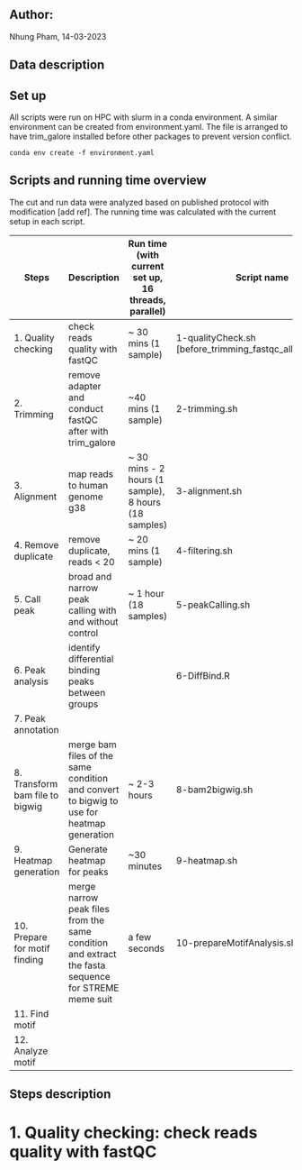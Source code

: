 ## Author:
Nhung Pham, 14-03-2023

## Data description

## Set up
All scripts were run on HPC with slurm in a conda environment. A similar environment can be created from environment.yaml. The file is arranged to have trim_galore installed before other packages to prevent version conflict. 

```
conda env create -f environment.yaml
```
## Scripts and running time overview

The cut and run data were analyzed based on published protocol with modification [add ref]. The running time was calculated with the current setup in each script. 

|Steps | Description | Run time (with current set up, 16 threads, parallel)| Script name|
|------|-------------|-----------------|------------|
|1. Quality checking  | check reads quality with fastQC | ~ 30 mins (1 sample) | 1-qualityCheck.sh [before_trimming_fastqc_all_samples.sh]|
|2. Trimming| remove adapter and conduct fastQC after with trim_galore | ~40 mins (1 sample) |2-trimming.sh |
|3. Alignment| map reads to human genome g38| ~ 30 mins - 2 hours (1 sample), 8 hours (18 samples) | 3-alignment.sh |
|4. Remove duplicate | remove duplicate, reads < 20 |~ 20 mins (1 sample) | 4-filtering.sh |
|5. Call peak| broad and narrow peak calling with and without control | ~ 1 hour (18 samples) | 5-peakCalling.sh |
|6. Peak analysis| identify differential binding peaks between groups| | 6-DiffBind.R  |
|7. Peak annotation | | | |
|8. Transform bam file to bigwig | merge bam files of the same condition and convert to bigwig to use for heatmap generation | ~ 2-3 hours |8-bam2bigwig.sh|
|9. Heatmap generation| Generate heatmap for peaks |~30 minutes |9-heatmap.sh |
|10. Prepare for motif finding| merge narrow peak files from the same condition and extract the fasta sequence for STREME meme suit | a few seconds |10-prepareMotifAnalysis.sh |
|11. Find motif | | | |
|12. Analyze motif | | | | 

## Steps description

# 1. Quality checking: check reads quality with fastQC
